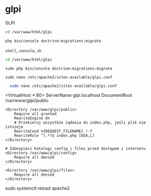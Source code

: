 # glpi
GLPI

```bash
cd /var/www/html/glpi
```
```bash
php bin/console doctrine:migrations:migrate
```

`shell`, `console`, `sh`

```bash
cd /var/www/html/glpi
```

```shell
sudo php bin/console doctrine:migrations:migrate
```

```console
sudo nano /etc/apache2/sites-available/glpi.conf
```

```sh
  sudo nano /etc/apache2/sites-available/glpi.conf
```

  <VirtualHost *:80>
    ServerName glpi.localhost
    DocumentRoot /var/www/glpi/public

    <Directory /var/www/glpi/public>
        Require all granted
        RewriteEngine On
        # Przekieruj wszystkie żądania do index.php, jeśli plik nie istnieje
        RewriteCond %{REQUEST_FILENAME} !-f
        RewriteRule ^(.*)$ index.php [QSA,L]
    </Directory>

    # Zabezpiecz katalogi config i files przed dostępem z internetu
    <Directory /var/www/glpi/config>
        Require all denied
    </Directory>

    <Directory /var/www/glpi/files>
        Require all denied
    </Directory>
</VirtualHost>

sudo systemctl reload apache2
